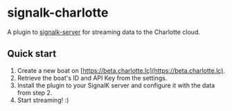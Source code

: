 # signalk-charlotte

A plugin to [signalk-server](https://github.com/SignalK/signalk-server) for streaming data to the Charlotte cloud. 

## Quick start

1. Create a new boat on [https://beta.charlotte.lc](https://beta.charlotte.lc).
2. Retrieve the boat's ID and API Key from the settings.
3. Install the plugin to your SignalK server and configure it with the data from step 2. 
4. Start streaming! :)